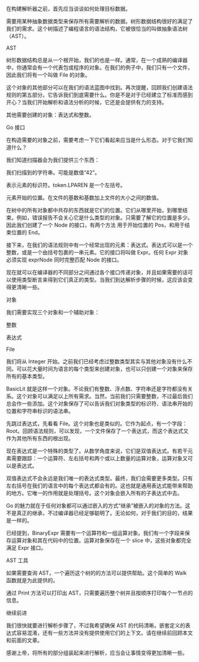 在构建解析器之前，首先应当谈谈如何处理目标数据。



需要用某种抽象数据类型来保存所有需要解析的数据。树形数据结构很好的满足了我们的需求。这个树描述了编程语言的语法结构，它被很恰当的叫做抽象语法树（AST）。



AST

树形数据结构总是从一个根开始，我们的也是一样。通常，在一个成熟的编译器中，你通常会有一个代表包或程序的对象。在我们的例子中，我们只有一个文件，因此我们将有一个叫做 File 的对象。



这个对象的其他部分可以在我们的语法蓝图中找到。再次提醒，回顾我们创建语法规则的第五部分。它告诉我们到底需要什么。你是不是对于已经建立了标准而感到开心？当我们开始解析和语法分析的时候，它还是会提供有力的支持。



其他需要创建的对象：表达式和整数。



Go 接口

在构造需要的对象之前，需要考虑一下它们看起来应当是什么形态。对于它我们知道什么？



我们知道扫描器会为我们提供三个东西：



我们扫描到的字符串。可能是数值“42”。

表示元素的标识符。token.LPAREN 是一个左括号。

元素开始的位置。在文件的基数和基数加上文件的大小之间的数值。

在树中的所有对象都中共存的东西就是它们的位置。它们从哪里开始，到哪里结束。例如，错误报告不会关心它是什么类型的对象。只需要了解它的位置是多少。因此我们创建了一个 Node 的接口，有两个方法 用于开始位置的 Pos，和用于结束位置的 End。



接下来，在我们的语法规则中有一个经常出现的元素：表达式。表达式可以是一个整数，或是一个由括号包裹的一串元素。它的接口将叫做 Expr。任何 Expr 对象必须实现 exprNode 同时完整匹配 Node 的接口。



现在就可以在编译器的不同部分之间通过各个接口传递对象，并且如果需要的话可以使用类型断言来得到它们真正的类型。当我们到达解析步骤的时候，这应该会变得更清晰一些。



对象

我们需要实现三个对象和一个辅助对象：



整数

表达式

File

我们将从 Integer 开始。之前我们已经考虑过整数类型其实与其他对象没有什么不同。可以花大量时间为语言的每个类型来创建对象，也可以只创建一个对象来保存所有的基本类型。



BasicLit 就是这样一个对象。不论我们有整数、浮点数、字符串还是字符都没有关系。这个对象可以满足以上所有需求。当然，当前我们只需要整数，不过最后我们总会作一些添加。这个对象保存了可以告诉我们对象类型的标识符、语法串开始的位置和字符串标识的语法串。



先跳过表达式，先看看 File。这个对象也是类似的。它作为起点，有一个字段：Root。回顾语法规则，可以发现，一个文件保存了一个表达式，而这个表达式又作为其他所有东西的根出现。



现在表达式是一个特殊的类型了。从数学角度来说，它们是双值表达式。有若干元素需要跟踪：一个运算符、左右括号和两个或以上数量的运算对象，运算对象又可以是表达式。



双值表达式不会永远是我们唯一的表达式类型。最终，我们会需要更多类型。只有左右括号在我们的语言中的每个表达式都会有的。这也就是通用表达式能带来帮助的地方。它唯一的作用就是处理括号。这个对象会嵌入所有的子表达式中去。



Go 的魅力就在于任何对象都可以通过嵌入的方式“继承”被嵌入的对象的方法。这不是真正的继承，不过编译器已经足够聪明了。无论如何，对于我们的目的，结果是一样的。



已经提到，BinaryExpr 需要有一个运算符和一组运算对象。我们有一个字段来保存运算对象和其在代码中的位置。运算对象保存在一个 slice 中，这些对象都完全满足 Expr 接口。



AST 工具

如果需要查询 AST，一个遍历这个树的的方法可以提供帮助。这个简单的 Walk 函数就是为此提供的。



通过 Print 方法可以打印出 AST，只需要遍历整个树并且按顺序打印每个一节点的信息。



继续前进

我们很快就要进行解析步骤了，不过我希望确保 AST 的代码清晰。嵌套定义的表达式容易混淆，还有一些方法并没有提供使用它们的上下文。请在继续前回顾本文和前面的文章。



感谢上帝，将所有的部分组装起来进行解析，应当会让事情变得更加清晰一些。

